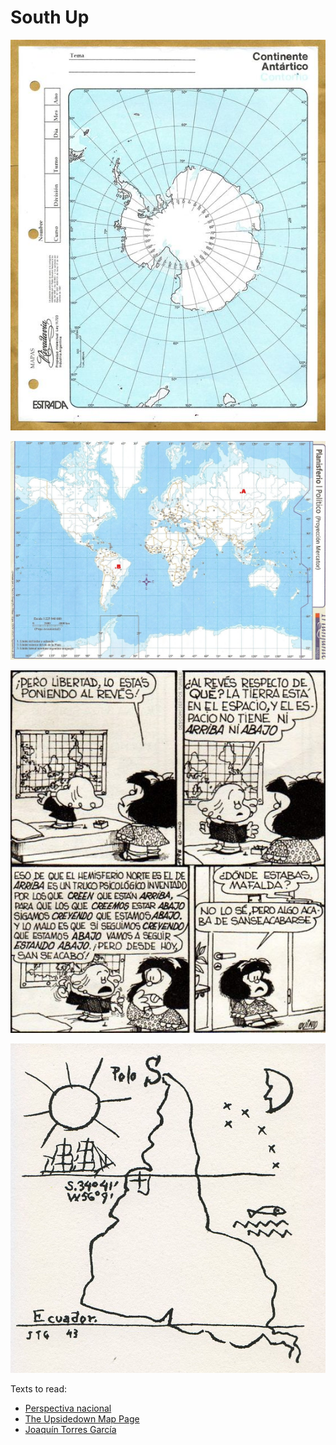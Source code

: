 # South Up

![](images/antartica_rivadavia.jpg)

![](images/planisferio_rivadavia.jpg)

![](images/quino.jpg)

![](images/torres_garcia.jpg)


Texts to read:

- [Perspectiva nacional](http://www.labaldrich.com.ar/mafalda-mapas-perspectiva-nacional/)
- [The Upsidedown Map Page](https://www.flourish.org/upsidedownmap/)
- [Joaquín Torres García](https://en.wikipedia.org/wiki/Joaqu%C3%ADn_Torres_Garc%C3%ADa)